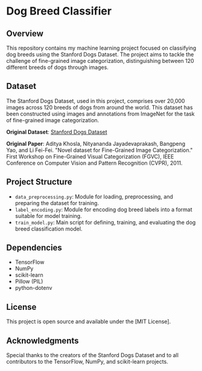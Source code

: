 # Dog Breed Classifier

## Overview
This repository contains my machine learning project focused on classifying dog breeds using the Stanford Dogs Dataset. The project aims to tackle the challenge of fine-grained image categorization, distinguishing between 120 different breeds of dogs through images.

## Dataset
The Stanford Dogs Dataset, used in this project, comprises over 20,000 images across 120 breeds of dogs from around the world. This dataset has been constructed using images and annotations from ImageNet for the task of fine-grained image categorization.

**Original Dataset**: [Stanford Dogs Dataset](http://vision.stanford.edu/aditya86/ImageNetDogs/)

**Original Paper**: Aditya Khosla, Nityananda Jayadevaprakash, Bangpeng Yao, and Li Fei-Fei. "Novel dataset for Fine-Grained Image Categorization." First Workshop on Fine-Grained Visual Categorization (FGVC), IEEE Conference on Computer Vision and Pattern Recognition (CVPR), 2011.

## Project Structure
- `data_preprocessing.py`: Module for loading, preprocessing, and preparing the dataset for training.
- `label_encoding.py`: Module for encoding dog breed labels into a format suitable for model training.
- `train_model.py`: Main script for defining, training, and evaluating the dog breed classification model.

## Dependencies
- TensorFlow
- NumPy
- scikit-learn
- Pillow (PIL)
- python-dotenv


## License
This project is open source and available under the [MIT License].

## Acknowledgments
Special thanks to the creators of the Stanford Dogs Dataset and to all contributors to the TensorFlow, NumPy, and scikit-learn projects.
